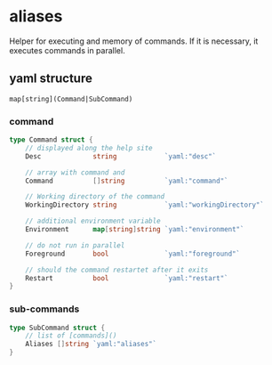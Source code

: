 # aliases

Helper for executing and memory of commands.
If it is necessary, it executes commands in parallel.

## yaml structure

```
map[string](Command|SubCommand)
```

### command

```go
type Command struct {
    // displayed along the help site
    Desc             string            `yaml:"desc"`

    // array with command and
    Command          []string          `yaml:"command"`

    // Working directory of the command
    WorkingDirectory string            `yaml:"workingDirectory"`

    // additional environment variable
    Environment      map[string]string `yaml:"environment"`

    // do not run in parallel
    Foreground       bool              `yaml:"foreground"`

    // should the command restartet after it exits
    Restart          bool              `yaml:"restart"`
}
```

### sub-commands

```go
type SubCommand struct {
    // list of [commands]()
    Aliases []string `yaml:"aliases"`
}
```
